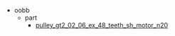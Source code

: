 * oobb
  * part
    * [pulley_gt2_02_06_ex_48_teeth_sh_motor_n20](oobb/part/pulley_gt2_02_06_ex_48_teeth_sh_motor_n20)
